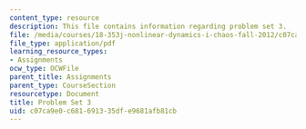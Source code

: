 ```yaml
---
content_type: resource
description: This file contains information regarding problem set 3.
file: /media/courses/18-353j-nonlinear-dynamics-i-chaos-fall-2012/c07ca9e0c681691335dfe9681afb81cb_MIT18_353JF12_pset3.pdf
file_type: application/pdf
learning_resource_types:
- Assignments
ocw_type: OCWFile
parent_title: Assignments
parent_type: CourseSection
resourcetype: Document
title: Problem Set 3
uid: c07ca9e0-c681-6913-35df-e9681afb81cb
---
```

